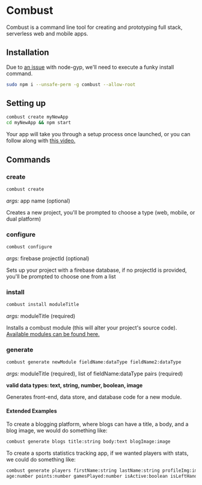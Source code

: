 # Combust

Combust is a command line tool for creating and prototyping full stack, serverless web and mobile apps.

## Installation

Due to [an issue](https://github.com/nodejs/node-gyp/issues/454) with node-gyp, we'll need to execute a funky install command.

```sh
sudo npm i --unsafe-perm -g combust --allow-root
```

## Setting up

```sh
combust create myNewApp
cd myNewApp && npm start
```

Your app will take you through a setup process once launched, or you can follow along with [this video.](https://youtu.be/NocD6ElmdF0?t=89)

## Commands

### create

```sh
combust create
```

<i>args:</i> app name (optional)

Creates a new project, you'll be prompted to choose a type (web, mobile, or dual platform)

### configure

```sh
combust configure
```

<i>args:</i> firebase projectId (optional)

Sets up your project with a firebase database, if no projectId is provided, you'll be prompted to choose one from a list

### install

```sh
combust install moduleTitle
```

<i>args:</i> moduleTitle (required)

Installs a combust module (this will alter your project's source code).
[Available modules can be found here.](https://joeroddy.github.io/combust/modules.html)

### generate

```sh
combust generate newModule fieldName:dataType fieldName2:dataType
```

<i>args:</i> moduleTitle (required), list of fieldName:dataType pairs (required)

<b>valid data types: text, string, number, boolean, image</b>

Generates front-end, data store, and database code for a new module.

#### Extended Examples

To create a blogging platform, where blogs can have a title, a body, and a blog image, we would do something like:

```sh
combust generate blogs title:string body:text blogImage:image
```

To create a sports statistics tracking app, if we wanted players with stats, we could do something like:

```sh
combust generate players firstName:string lastName:string profileImg:image bio:text
age:number points:number gamesPlayed:number isActive:boolean isLeftHanded:boolean
```
